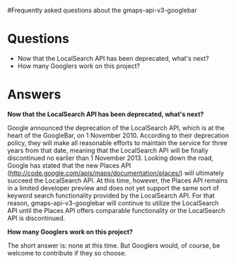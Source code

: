 #Frequently asked questions about the gmaps-api-v3-googlebar

# Questions #

  * Now that the LocalSearch API has been deprecated, what's next?
  * How many Googlers work on this project?

# Answers #

**Now that the LocalSearch API has been deprecated, what's next?**

Google announced the deprecation of the LocalSearch API, which is at the heart of the GoogleBar, on 1 November 2010. According to their deprecation policy, they will make all reasonable efforts to maintain the service for three years from that date, meaning that the LocalSearch API will be finally discontinued no earlier than 1 November 2013. Looking down the road, Google has stated that the new Places API (http://code.google.com/apis/maps/documentation/places/) will ultimately succeed the LocalSearch API. At this time, however, the Places API remains in a limited developer preview and does not yet support the same sort of keyword search functionality provided by the LocalSearch API. For that reason, gmaps-api-v3-googlebar will continue to utilize the LocalSearch API until the Places API offers comparable functionality or the LocalSearch API is discontinued.

**How many Googlers work on this project?**

The short answer is: none at this time. But Googlers would, of course, be welcome to contribute if they so choose.